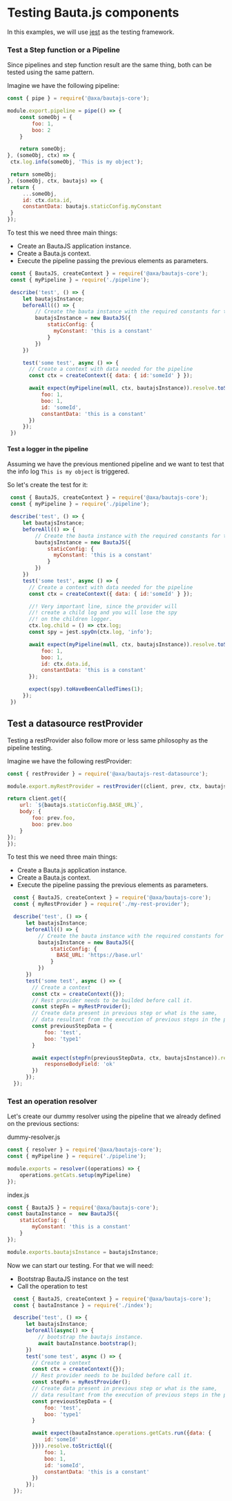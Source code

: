 # Testing Bauta.js components

In this examples, we will use [jest](https://jestjs.io) as the testing framework.

### Test a Step function or a Pipeline

Since pipelines and step function result are the same thing, both can be tested using the same pattern.

Imagine we have the following pipeline:

```js
const { pipe } = require('@axa/bautajs-core');

module.export.pipeline = pipe(() => {
    const someObj = {
        foo: 1,
        boo: 2
    }

    return someObj;
}, (someObj, ctx) => {
 ctx.log.info(someObj, 'This is my object');

 return someObj;
}, (someObj, ctx, bautajs) => {
 return {
     ...someObj,
     id: ctx.data.id,
     constantData: bautajs.staticConfig.myConstant
 }
});
```

To test this we need three main things:
 - Create an BautaJS application instance.
 - Create a Bauta.js context.
 - Execute the pipeline passing the previous elements as parameters.

 ```js
  const { BautaJS, createContext } = require('@axa/bautajs-core');
  const { myPipeline } = require('./pipeline');

  describe('test', () => {
      let bautajsInstance;
      beforeAll(() => {
          // Create the bauta instance with the required constants for the pipeline.
          bautajsInstance = new BautaJS({
              staticConfig: {
                myConstant: 'this is a constant'
              }
          })
      })

      test('some test', async () => {
        // Create a context with data needed for the pipeline
        const ctx = createContext({ data: { id:'someId' } });

        await expect(myPipeline(null, ctx, bautajsInstance)).resolve.toStrictEql({
            foo: 1,
            boo: 1,
            id: 'someId',
            constantData: 'this is a constant'
        })
      });
  })
 ```

 #### Test a logger in the pipeline

 Assuming we have the previous mentioned pipeline and we want to test that the info log `This is my object` is triggered.

 So let's create the test for it:

 ```js
  const { BautaJS, createContext } = require('@axa/bautajs-core');
  const { myPipeline } = require('./pipeline');

  describe('test', () => {
      let bautajsInstance;
      beforeAll(() => {
          // Create the bauta instance with the required constants for the pipeline.
          bautajsInstance = new BautaJS({
              staticConfig: {
                myConstant: 'this is a constant'
              }
          })
      })
      test('some test', async () => {
        // Create a context with data needed for the pipeline
        const ctx = createContext({ data: { id:'someId' } });

        //! Very important line, since the provider will
        //! create a child log and you will lose the spy
        //! on the children logger.
        ctx.log.child = () => ctx.log;
        const spy = jest.spyOn(ctx.log, 'info');

        await expect(myPipeline(null, ctx, bautajsInstance)).resolve.toStrictEql({
            foo: 1,
            boo: 1,
            id: ctx.data.id,
            constantData: 'this is a constant'
        });

        expect(spy).toHaveBeenCalledTimes(1);
      });
  })
 ```


## Test a datasource restProvider

Testing a restProvider also follow more or less same philosophy as the pipeline testing.

Imagine we have the following restProvider:

```js
const { restProvider } = require('@axa/bautajs-rest-datasource');

module.export.myRestProvider = restProvider((client, prev, ctx, bautajs) => {

return client.get({
    url: `${bautajs.staticConfig.BASE_URL}`,
    body: {
        foo: prev.foo,
        boo: prev.boo
    }
});
});
```

To test this we need three main things:
 - Create a Bauta.js application instance.
 - Create a Bauta.js context.
 - Execute the pipeline passing the previous elements as parameters.

```js
  const { BautaJS, createContext } = require('@axa/bautajs-core');
  const { myRestProvider } = require('./my-rest-provider');

  describe('test', () => {
      let bautajsInstance;
      beforeAll(() => {
          // Create the bauta instance with the required constants for the pipeline.
          bautajsInstance = new BautaJS({
              staticConfig: {
                BASE_URL: 'https://base.url'
              }
          })
      })
      test('some test', async () => {
        // Create a context
        const ctx = createContext({});
        // Rest provider needs to be builded before call it.
        const stepFn = myRestProvider();
        // Create data present in previous step or what is the same,
        // data resultant from the execution of previous steps in the pipeline we will plug in this rest call.
        const previousStepData = {
            foo: 'test',
            boo: 'type1'
        }

        await expect(stepFn(previousStepData, ctx, bautajsInstance)).resolve.toStrictEql({
            responseBodyField: 'ok'
        })
      });
  });
```

### Test an operation resolver

Let's create our dummy resolver using the pipeline that we already defined on the previous sections:

dummy-resolver.js
```js
const { resolver } = require('@axa/bautajs-core');
const { myPipeline } = require('./pipeline');

module.exports = resolver((operations) => {
    operations.getCats.setup(myPipeline)
});
```

index.js
```js
const { BautaJS } = require('@axa/bautajs-core');
const bautaInstance =  new BautaJS({
    staticConfig: {
        myConstant: 'this is a constant'
    }
});

module.exports.bautajsInstance = bautajsInstance;
```

Now we can start our testing. For that we will need:

- Bootstrap BautaJS instance on the test
- Call the operation to test

```js
  const { BautaJS, createContext } = require('@axa/bautajs-core');
  const { bautaInstance } = require('./index');

  describe('test', () => {
      let bautajsInstance;
      beforeAll(async() => {
          // bootstrap the bautajs instance.
          await bautaInstance.bootstrap();
      })
      test('some test', async () => {
        // Create a context
        const ctx = createContext({});
        // Rest provider needs to be builded before call it.
        const stepFn = myRestProvider();
        // Create data present in previous step or what is the same,
        // data resultant from the execution of previous steps in the pipeline we will plug in this rest call.
        const previousStepData = {
            foo: 'test',
            boo: 'type1'
        }

        await expect(bautaInstance.operations.getCats.run({data: {
            id:'someId'
        }})).resolve.toStrictEql({
            foo: 1,
            boo: 1,
            id: 'someId',
            constantData: 'this is a constant'
        })
      });
  });
```
